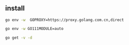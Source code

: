 #
##
###
####

## install

```bash
go env -w  GOPROXY=https://proxy.golang.com.cn,direct

go env -w GO111MODULE=auto
```

```bash
go get -v -d
```

## 